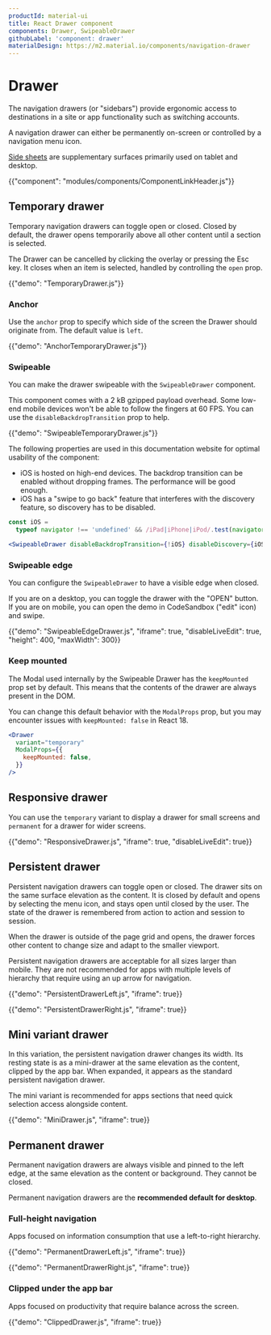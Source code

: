 ```yaml
---
productId: material-ui
title: React Drawer component
components: Drawer, SwipeableDrawer
githubLabel: 'component: drawer'
materialDesign: https://m2.material.io/components/navigation-drawer
---
```


# Drawer

<p class="description">The navigation drawers (or "sidebars") provide ergonomic access to destinations in a site or app functionality such as switching accounts.</p>

A navigation drawer can either be permanently on-screen or controlled by a navigation menu icon.

[Side sheets](https://m2.material.io/components/sheets-side) are supplementary surfaces primarily used on tablet and desktop.

{{"component": "modules/components/ComponentLinkHeader.js"}}

## Temporary drawer

Temporary navigation drawers can toggle open or closed. Closed by default, the drawer opens temporarily above all other content until a section is selected.

The Drawer can be cancelled by clicking the overlay or pressing the Esc key.
It closes when an item is selected, handled by controlling the `open` prop.

{{"demo": "TemporaryDrawer.js"}}

### Anchor

Use the `anchor` prop to specify which side of the screen the Drawer should originate from. The default value is `left`.

{{"demo": "AnchorTemporaryDrawer.js"}}

### Swipeable

You can make the drawer swipeable with the `SwipeableDrawer` component.

This component comes with a 2 kB gzipped payload overhead.
Some low-end mobile devices won't be able to follow the fingers at 60 FPS.
You can use the `disableBackdropTransition` prop to help.

{{"demo": "SwipeableTemporaryDrawer.js"}}

The following properties are used in this documentation website for optimal usability of the component:

- iOS is hosted on high-end devices.
  The backdrop transition can be enabled without dropping frames.
  The performance will be good enough.
- iOS has a "swipe to go back" feature that interferes
  with the discovery feature, so discovery has to be disabled.

```jsx
const iOS =
  typeof navigator !== 'undefined' && /iPad|iPhone|iPod/.test(navigator.userAgent);

<SwipeableDrawer disableBackdropTransition={!iOS} disableDiscovery={iOS} />;
```

### Swipeable edge

You can configure the `SwipeableDrawer` to have a visible edge when closed.

If you are on a desktop, you can toggle the drawer with the "OPEN" button.
If you are on mobile, you can open the demo in CodeSandbox ("edit" icon) and swipe.

{{"demo": "SwipeableEdgeDrawer.js", "iframe": true, "disableLiveEdit": true, "height": 400, "maxWidth": 300}}

### Keep mounted

The Modal used internally by the Swipeable Drawer has the `keepMounted` prop set by default.
This means that the contents of the drawer are always present in the DOM.

You can change this default behavior with the `ModalProps` prop, but you may encounter issues with `keepMounted: false` in React 18.

```jsx
<Drawer
  variant="temporary"
  ModalProps={{
    keepMounted: false,
  }}
/>
```

## Responsive drawer

You can use the `temporary` variant to display a drawer for small screens and `permanent` for a drawer for wider screens.

{{"demo": "ResponsiveDrawer.js", "iframe": true, "disableLiveEdit": true}}

## Persistent drawer

Persistent navigation drawers can toggle open or closed.
The drawer sits on the same surface elevation as the content.
It is closed by default and opens by selecting the menu icon, and stays open until closed by the user.
The state of the drawer is remembered from action to action and session to session.

When the drawer is outside of the page grid and opens, the drawer forces other content to change size and adapt to the smaller viewport.

Persistent navigation drawers are acceptable for all sizes larger than mobile.
They are not recommended for apps with multiple levels of hierarchy that require using an up arrow for navigation.

{{"demo": "PersistentDrawerLeft.js", "iframe": true}}

{{"demo": "PersistentDrawerRight.js", "iframe": true}}

## Mini variant drawer

In this variation, the persistent navigation drawer changes its width.
Its resting state is as a mini-drawer at the same elevation as the content, clipped by the app bar.
When expanded, it appears as the standard persistent navigation drawer.

The mini variant is recommended for apps sections that need quick selection access alongside content.

{{"demo": "MiniDrawer.js", "iframe": true}}

## Permanent drawer

Permanent navigation drawers are always visible and pinned to the left edge, at the same elevation as the content or background. They cannot be closed.

Permanent navigation drawers are the **recommended default for desktop**.

### Full-height navigation

Apps focused on information consumption that use a left-to-right hierarchy.

{{"demo": "PermanentDrawerLeft.js", "iframe": true}}

{{"demo": "PermanentDrawerRight.js", "iframe": true}}

### Clipped under the app bar

Apps focused on productivity that require balance across the screen.

{{"demo": "ClippedDrawer.js", "iframe": true}}
